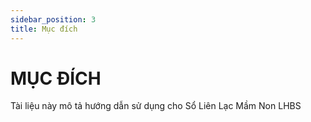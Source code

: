 ```yaml
---
sidebar_position: 3
title: Mục đích
---
```


# MỤC ĐÍCH
Tài liệu này mô tả hướng dẫn sử dụng cho Sổ Liên Lạc Mầm Non LHBS
